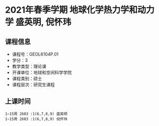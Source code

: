 # 2021年春季学期 地球化学热力学和动力学 盛英明, 倪怀玮






## 课程信息

- 课程号：GEOL6104P.01
- 学分：3
- 教学类型：理论课
- 开课单位：地球和空间科学学院
- 课程类别：硕士
- 课程层次：研究生课程

## 上课时间

```
1~15周 2603 :1(6,7,8,9) 盛英明
1~15周 2603 :1(6,7,8,9) 倪怀玮
```

